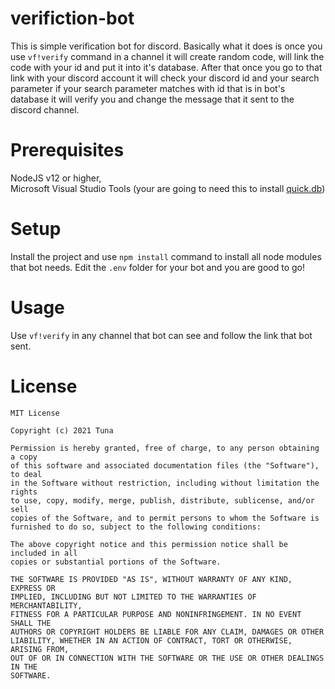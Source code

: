 # verifiction-bot
This is simple verification bot for discord. Basically what it does is once you use `vf!verify` command in a channel it will create random code, will link the code with your id and put it into it's database. After that once you go to that link with your discord account it will check your discord id and your search parameter if your search parameter matches with id that is in bot's database it will verify you and change the message that it sent to the discord channel.

# Prerequisites
NodeJS v12 or higher, <br />
Microsoft Visual Studio Tools (your are going to need this to install [quick.db](https://www.npmjs.com/package/quick.db))

# Setup
Install the project and use `npm install` command to install all node modules that bot needs.
Edit the `.env` folder for your bot and you are good to go!

# Usage
Use `vf!verify` in any channel that bot can see and follow the link that bot sent.

# License
```
MIT License

Copyright (c) 2021 Tuna

Permission is hereby granted, free of charge, to any person obtaining a copy
of this software and associated documentation files (the "Software"), to deal
in the Software without restriction, including without limitation the rights
to use, copy, modify, merge, publish, distribute, sublicense, and/or sell
copies of the Software, and to permit persons to whom the Software is
furnished to do so, subject to the following conditions:

The above copyright notice and this permission notice shall be included in all
copies or substantial portions of the Software.

THE SOFTWARE IS PROVIDED "AS IS", WITHOUT WARRANTY OF ANY KIND, EXPRESS OR
IMPLIED, INCLUDING BUT NOT LIMITED TO THE WARRANTIES OF MERCHANTABILITY,
FITNESS FOR A PARTICULAR PURPOSE AND NONINFRINGEMENT. IN NO EVENT SHALL THE
AUTHORS OR COPYRIGHT HOLDERS BE LIABLE FOR ANY CLAIM, DAMAGES OR OTHER
LIABILITY, WHETHER IN AN ACTION OF CONTRACT, TORT OR OTHERWISE, ARISING FROM,
OUT OF OR IN CONNECTION WITH THE SOFTWARE OR THE USE OR OTHER DEALINGS IN THE
SOFTWARE.
```
